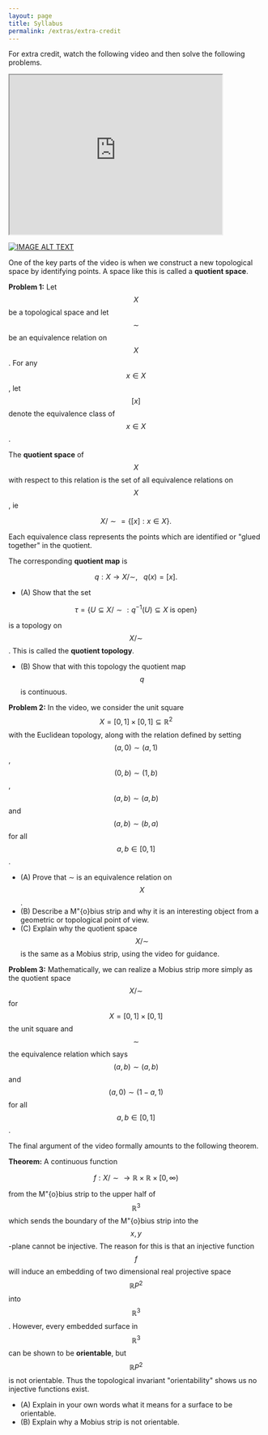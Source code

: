 ```yaml
---
layout: page
title: Syllabus
permalink: /extras/extra-credit
---
```


For extra credit, watch the following video and then solve the following problems.

<iframe width="420" height="315"
src="https://www.youtube.com/watch?v=AmgkSdhK4K8">
</iframe>

[![IMAGE ALT TEXT](http://img.youtube.com/vi/AmgkSdhK4K8/0.jpg)](http://www.youtube.com/watch?v=AmgkSdhK4K8 "3B1B Topology Video")



One of the key parts of the video is when we construct a new topological space by identifying points.  A space like this is called a **quotient space**.

**Problem 1:**
Let $$X$$ be a topological space and let $$\sim$$ be an equivalence relation on $$X$$.
For any $$x\in X$$, let $$[x]$$ denote the equivalence class of $$x\in X$$.

The **quotient space** of $$X$$ with respect to this relation is the set of all equivalence relations on $$X$$, ie

$$X/\sim = \{[x]: x\in X\}.$$ 

Each equivalence class represents the points which are identified or "glued together" in the quotient.

The corresponding **quotient map** is

$$q: X\rightarrow X/\sim,\ \ \ q(x) = [x].$$

* (A) Show that the set

$$\tau = \{U\subseteq X/\sim: q^{-1}(U)\subseteq X\ \text{is open}\}$$

is a topology on $$X/\sim$$.  This is called the **quotient topology**.

* (B) Show that with this topology the quotient map $$q$$ is continuous.


**Problem 2:**
In the video, we consider the unit square $$X = [0,1]\times [0,1]\subseteq \mathbb R^2$$ with the Euclidean topology, along with the relation
defined by setting $$(a,0)\sim (a,1)$$, $$(0,b)\sim(1,b)$$, $$(a,b)\sim (a,b)$$ and $$(a,b)\sim (b,a)$$ for all $$a,b\in [0,1]$$.

* (A) Prove that $\sim$ is an equivalence relation on $$X$$.
* (B) Describe a M\"{o}bius strip and why it is an interesting object from a geometric or topological point of view.
* (C) Explain why the quotient space $$X/\sim$$ is the same as a Mobius strip, using the video for guidance.

**Problem 3:**
Mathematically, we can realize a Mobius strip more simply as the quotient space $$X/\sim$$ for $$X = [0,1]\times[0,1]$$ the unit square and $$\sim$$ the equivalence relation which says $$(a,b)\sim (a,b)$$ and $$(a,0) \sim (1-a,1)$$ for all $$a,b\in [0,1]$$.

The final argument of the video formally amounts to the following theorem.

**Theorem:** A continuous function

$$f: X/\sim\rightarrow \mathbb{R}\times\mathbb{R}\times [0,\infty)$$

from the M\"{o}bius strip to the upper half of $$\mathbb R^3$$ which sends the boundary of the M\"{o}bius strip into the $$x,y$$-plane cannot be injective.
The reason for this is that an injective function $$f$$ will induce an embedding of two dimensional real projective space $$\mathbb RP^2$$ into $$\mathbb R^3$$.  However, every embedded surface in $$\mathbb R^3$$ can be shown to be **orientable**, but $$\mathbb RP^2$$ is not orientable.  Thus the topological invariant "orientability" shows us no injective functions exist.

* (A) Explain in your own words what it means for a surface to be orientable.
* (B) Explain why a Mobius strip is not orientable.



